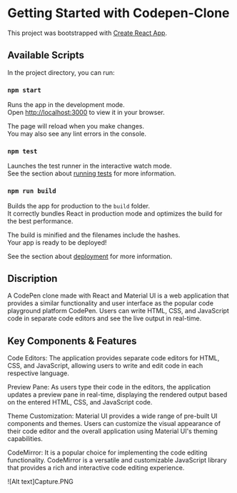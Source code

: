 # Getting Started with Codepen-Clone

This project was bootstrapped with [Create React App](https://github.com/facebook/create-react-app).

## Available Scripts

In the project directory, you can run:

### `npm start`

Runs the app in the development mode.\
Open [http://localhost:3000](http://localhost:3000) to view it in your browser.

The page will reload when you make changes.\
You may also see any lint errors in the console.

### `npm test`

Launches the test runner in the interactive watch mode.\
See the section about [running tests](https://facebook.github.io/create-react-app/docs/running-tests) for more information.

### `npm run build`

Builds the app for production to the `build` folder.\
It correctly bundles React in production mode and optimizes the build for the best performance.

The build is minified and the filenames include the hashes.\
Your app is ready to be deployed!

See the section about [deployment](https://facebook.github.io/create-react-app/docs/deployment) for more information.

## Discription
A CodePen clone made with React and Material UI is a web application that provides a similar functionality and user interface as the popular code playground platform CodePen. Users can write HTML, CSS, and JavaScript code in separate code editors and see the live output in real-time.

## Key Components & Features
Code Editors: The application provides separate code editors for HTML, CSS, and JavaScript, allowing users to write and edit code in each respective language.

Preview Pane: As users type their code in the editors, the application updates a preview pane in real-time, displaying the rendered output based on the entered HTML, CSS, and JavaScript code.

Theme Customization: Material UI provides a wide range of pre-built UI components and themes. Users can customize the visual appearance of their code editor and the overall application using Material UI's theming capabilities.

CodeMirror: It is a popular choice for implementing the code editing functionality. CodeMirror is a versatile and customizable JavaScript library that provides a rich and interactive code editing experience.

![Alt text]Capture.PNG
